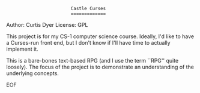 							Castle Curses
							=============

Author: Curtis Dyer
License: GPL

This project is for my CS-1 computer science course. Ideally, I'd like
to have a Curses-run front end, but I don't know if I'll have time to
actually implement it.

This is a bare-bones text-based RPG (and I use the term ``RPG'' quite
loosely). The focus of the project is to demonstrate an understanding
of the underlying concepts.

EOF
